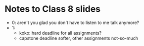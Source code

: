 # Notes to Class 8 slides

* 0: aren't you glad you don't have to listen to me talk anymore?
* 1:
  * koko: hard deadline for all assignments?
  * capstone deadline softer, other assignments not-so-much
